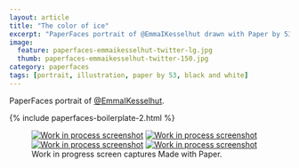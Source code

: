 ```yaml
---
layout: article
title: "The color of ice"
excerpt: "PaperFaces portrait of @EmmaIKesselhut drawn with Paper by 53 on an iPad."
image: 
  feature: paperfaces-emmaikesselhut-twitter-lg.jpg
  thumb: paperfaces-emmaikesselhut-twitter-150.jpg
category: paperfaces
tags: [portrait, illustration, paper by 53, black and white]
---
```


PaperFaces portrait of [@EmmaIKesselhut](http://twitter.com/EmmaIKesselhut).

{% include paperfaces-boilerplate-2.html %}

<figure class="third">
	<a href="{{ site.url }}/images/paperfaces-emmaikesselhut-process-1-lg.jpg"><img src="{{ site.url }}/images/paperfaces-emmaikesselhut-process-1-600.jpg" alt="Work in process screenshot"></a>
	<a href="{{ site.url }}/images/paperfaces-emmaikesselhut-process-2-lg.jpg"><img src="{{ site.url }}/images/paperfaces-emmaikesselhut-process-2-600.jpg" alt="Work in process screenshot"></a>
	<a href="{{ site.url }}/images/paperfaces-emmaikesselhut-process-3-lg.jpg"><img src="{{ site.url }}/images/paperfaces-emmaikesselhut-process-3-600.jpg" alt="Work in process screenshot"></a>
	<a href="{{ site.url }}/images/paperfaces-emmaikesselhut-process-4-lg.jpg"><img src="{{ site.url }}/images/paperfaces-emmaikesselhut-process-4-600.jpg" alt="Work in process screenshot"></a>
	<figcaption>Work in progress screen captures Made with Paper.</figcaption>
</figure>